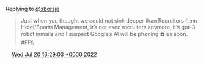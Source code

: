 Replying to [@sborsje](https://twitter.com/sborsje/status/1549703059005231106)

> Just when you thought we could not sink deeper than Recruiters from Hotel/Sports Management, it’s not even recruiters anymore, it’s gpt\-3 robot inmails and I suspect Google’s AI will be phoning ☎️ us soon\. \#FFS

<img src="../../media/tweet.ico" width="12" /> [Wed Jul 20 16:29:03 +0000 2022](https://twitter.com/DromerDenker/status/1549793521305112577)